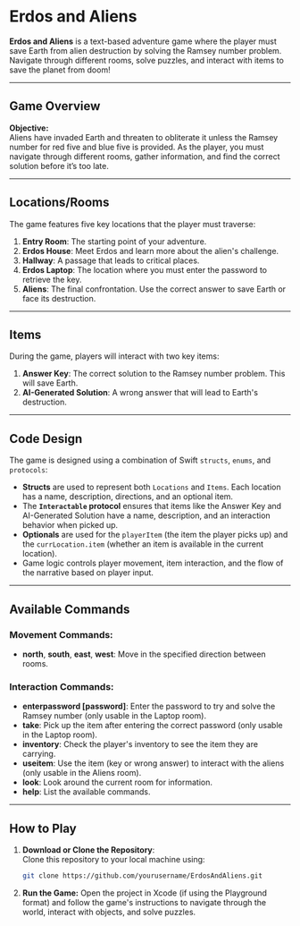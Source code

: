 # Erdos and Aliens

**Erdos and Aliens** is a text-based adventure game where the player must save Earth from alien destruction by solving the Ramsey number problem. Navigate through different rooms, solve puzzles, and interact with items to save the planet from doom!

---

## Game Overview

**Objective:**  
Aliens have invaded Earth and threaten to obliterate it unless the Ramsey number for red five and blue five is provided. As the player, you must navigate through different rooms, gather information, and find the correct solution before it’s too late.

---

## Locations/Rooms

The game features five key locations that the player must traverse:

1. **Entry Room**: The starting point of your adventure.
2. **Erdos House**: Meet Erdos and learn more about the alien's challenge.
3. **Hallway**: A passage that leads to critical places.
4. **Erdos Laptop**: The location where you must enter the password to retrieve the key.
5. **Aliens**: The final confrontation. Use the correct answer to save Earth or face its destruction.

---

## Items

During the game, players will interact with two key items:

1. **Answer Key**: The correct solution to the Ramsey number problem. This will save Earth.
2. **AI-Generated Solution**: A wrong answer that will lead to Earth's destruction.

---

## Code Design

The game is designed using a combination of Swift `structs`, `enums`, and `protocols`:

- **Structs** are used to represent both `Locations` and `Items`. Each location has a name, description, directions, and an optional item.
- The **`Interactable` protocol** ensures that items like the Answer Key and AI-Generated Solution have a name, description, and an interaction behavior when picked up.
- **Optionals** are used for the `playerItem` (the item the player picks up) and the `currLocation.item` (whether an item is available in the current location).
- Game logic controls player movement, item interaction, and the flow of the narrative based on player input.

---

## Available Commands

### Movement Commands:
- **north**, **south**, **east**, **west**: Move in the specified direction between rooms.

### Interaction Commands:
- **enterpassword [password]**: Enter the password to try and solve the Ramsey number (only usable in the Laptop room).
- **take**: Pick up the item after entering the correct password (only usable in the Laptop room).
- **inventory**: Check the player's inventory to see the item they are carrying.
- **useitem**: Use the item (key or wrong answer) to interact with the aliens (only usable in the Aliens room).
- **look**: Look around the current room for information.
- **help**: List the available commands.

---

## How to Play

1. **Download or Clone the Repository**:  
   Clone this repository to your local machine using:
   ```bash
   git clone https://github.com/yourusername/ErdosAndAliens.git
   ```
2. **Run the Game:**
   Open the project in Xcode (if using the Playground format) and follow the game's instructions to navigate through the world, interact with objects, and solve puzzles.
   
